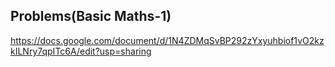 ##  Problems(Basic Maths-1)

https://docs.google.com/document/d/1N4ZDMqSvBP292zYxyuhbiof1vO2kzkILNry7qpITc6A/edit?usp=sharing

